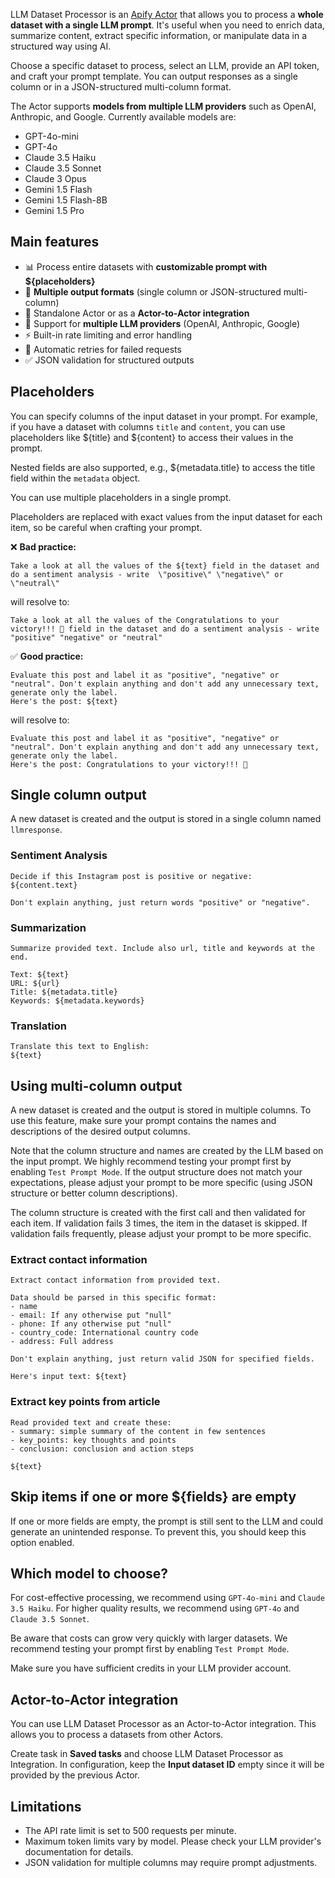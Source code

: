 <!-- TODO: Missing title -->

<!-- Generally, really nice, easy to understand and follow. Few comments in TODOs, mostly suggestions -->
<!-- Add emojis to the headings (improves SEO a bit, helps with navigation)? -->

<!-- TODO: Allows to process Apify dataset? (user might not know what is dataset) -->

<!-- TODO: An example of input dataset and Actor output would be really handy
You can then use the example in the placeholder explanation -->

LLM Dataset Processor is an [Apify Actor](https://docs.apify.com/platform/actors) that allows you to process a **whole dataset with a single LLM prompt**. It's useful when you need to enrich data, summarize content, extract specific information, or manipulate data in a structured way using AI.

Choose a specific dataset to process, select an LLM, provide an API token, and craft your prompt template. You can output responses as a single column or in a JSON-structured multi-column format.

The Actor supports **models from multiple LLM providers** such as OpenAI, Anthropic, and Google. Currently available models are:
- GPT-4o-mini
- GPT-4o
- Claude 3.5 Haiku
- Claude 3.5 Sonnet
- Claude 3 Opus
- Gemini 1.5 Flash
- Gemini 1.5 Flash-8B
- Gemini 1.5 Pro

<!-- TODO: First list features and then supported models -->

## Main features
- 📊 Process entire datasets with **customizable prompt with ${placeholders}**
- 🎯 **Multiple output formats** (single column or JSON-structured multi-column)
- 🔌 Standalone Actor or as a **Actor-to-Actor integration**
- 🤖 Support for **multiple LLM providers** (OpenAI, Anthropic, Google)
- ⚡ Built-in rate limiting and error handling
- 🔄 Automatic retries for failed requests
- ✅ JSON validation for structured outputs

<!-- TODO: I would start with examples first, then explain placeholders.
Without knowing what is dataset output and how does it look like the placeholders explanation is not very useful -->

## Placeholders
You can specify columns of the input dataset in your prompt. For example, if you have a dataset with columns `title` and `content`, you can use placeholders like ${title} and ${content} to access their values in the prompt.

Nested fields are also supported, e.g., ${metadata.title} to access the title field within the `metadata` object.

You can use multiple placeholders in a single prompt.

Placeholders are replaced with exact values from the input dataset for each item, so be careful when crafting your prompt.

<!-- TODO wouldn't be better to start with a good practice and then follow with a bad practice? -->

❌ **Bad practice:**
```
Take a look at all the values of the ${text} field in the dataset and do a sentiment analysis - write  \"positive\" \"negative\" or \"neutral\"
```
will resolve to:
```
Take a look at all the values of the Congratulations to your victory!!! 🥳 field in the dataset and do a sentiment analysis - write  "positive" "negative" or "neutral"
```

✅ **Good practice:**
```
Evaluate this post and label it as "positive", "negative" or "neutral". Don't explain anything and don't add any unnecessary text, generate only the label.
Here's the post: ${text}
```
will resolve to:
```
Evaluate this post and label it as "positive", "negative" or "neutral". Don't explain anything and don't add any unnecessary text, generate only the label.
Here's the post: Congratulations to your victory!!! 🥳
```

## Single column output
A new dataset is created and the output is stored in a single column named `llmresponse`.

<!-- TODO: You should explain that the examples below are actually input prompts -->

### Sentiment Analysis
<!-- TODO: Update prompt to clarify what do you mean by positive/negative? -->
```
Decide if this Instagram post is positive or negative:
${content.text}

Don't explain anything, just return words "positive" or "negative".
```

### Summarization
<!-- TODO: Rephrase prompt? "Summarize provided text and also include url, title and keywords at the end." -->
```
Summarize provided text. Include also url, title and keywords at the end.

Text: ${text}
URL: ${url}
Title: ${metadata.title}
Keywords: ${metadata.keywords}
```

### Translation
```
Translate this text to English:
${text}
```

## Using multi-column output
<!-- TODO: I this a table with input and output columns would help to understand it better/quickly? -->
A new dataset is created and the output is stored in multiple columns. To use this feature, make sure your prompt contains the names and descriptions of the desired output columns.

<!-- TODO: The most of the content is written in passive voice but here you are using active voice. I would keep the same style -->
Note that the column structure and names are created by the LLM based on the input prompt. We highly recommend testing your prompt first by enabling `Test Prompt Mode`. If the output structure does not match your expectations, please adjust your prompt to be more specific (using JSON structure or better column descriptions).

<!-- TODO: Numbers less then 10 should be written as words -->
<!-- TODO: What do you mean by frequently? Isn't it just if validation fails? -->
The column structure is created with the first call and then validated for each item. If validation fails 3 times, the item in the dataset is skipped. If validation fails frequently, please adjust your prompt to be more specific.

### Extract contact information
<!-- TODO Be specific in the prompt: Extract contact information from the provided input text. -->
```
Extract contact information from provided text.

Data should be parsed in this specific format:
- name
- email: If any otherwise put "null"
- phone: If any otherwise put "null"
- country_code: International country code
- address: Full address

Don't explain anything, just return valid JSON for specified fields.

Here's input text: ${text}
```

### Extract key points from article
```
Read provided text and create these:
- summary: simple summary of the content in few sentences
- key_points: key thoughts and points
- conclusion: conclusion and action steps

${text}
```

## Skip items if one or more ${fields} are empty
If one or more fields are empty, the prompt is still sent to the LLM and could generate an unintended response. To prevent this, you should keep this option enabled.

## Which model to choose?
For cost-effective processing, we recommend using `GPT-4o-mini` and `Claude 3.5 Haiku`. For higher quality results, we recommend using `GPT-4o` and `Claude 3.5 Sonnet`.

Be aware that costs can grow very quickly with larger datasets. We recommend testing your prompt first by enabling `Test Prompt Mode`.

Make sure you have sufficient credits in your LLM provider account.


<!--TODO: How much doest it cost? You will pay for Actor CU and for the LLM provider. -->
<!--TODO: What about to give a simple example? Like 1000 items with 1000 characters each -> cost 0.5$. -->
<!--TODO: But note that price might change over time and might be different for different providers. -->


## Actor-to-Actor integration
You can use LLM Dataset Processor as an Actor-to-Actor integration. This allows you to process a datasets from other Actors.

Create task in **Saved tasks** and choose LLM Dataset Processor as Integration. In configuration, keep the **Input dataset ID** empty since it will be provided by the previous Actor.

## Limitations
- The API rate limit is set to 500 requests per minute.
- Maximum token limits vary by model. Please check your LLM provider's documentation for details.
- JSON validation for multiple columns may require prompt adjustments.
